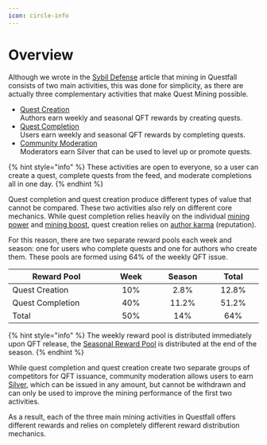 ```yaml
---
icon: circle-info
---
```


# Overview

Although we wrote in the [Sybil Defense](../overview/sybil-defence.md) article that mining in Questfall consists of two main activities, this was done for simplicity, as there are actually three complementary activities that make Quest Mining possible.

* [Quest Creation](quest-creation-10/)\
  Authors earn weekly and seasonal QFT rewards by creating quests.
* [Quest Completion](quest-completion-40/)\
  Users earn weekly and seasonal QFT rewards by completing quests.
* [Community Moderation](community-moderation/)\
  Moderators earn Silver that can be used to level up or promote quests.

{% hint style="info" %}
These activities are open to everyone, so a user can create a quest, complete quests from the feed, and moderate completions all in one day.
{% endhint %}

Quest completion and quest creation produce different types of value that cannot be compared. These two activities also rely on different core mechanics. While quest completion relies heavily on the individual [mining power](quest-completion-40/#mining-power) and [mining boost](quest-completion-40/#mining-boost), quest creation relies on [author karma](quest-creation-10/karma.md) (reputation).

For this reason, there are two separate reward pools each week and season: one for users who complete quests and one for authors who create them. These pools are formed using 64% of the weekly QFT issue.

<table><thead><tr><th width="187">Reward Pool</th><th width="96" align="center">Week</th><th width="88" align="center">Season</th><th width="90" align="center">Total</th></tr></thead><tbody><tr><td>Quest Creation</td><td align="center">10%</td><td align="center">2.8%</td><td align="center">12.8%</td></tr><tr><td>Quest Completion</td><td align="center">40%</td><td align="center">11.2%</td><td align="center">51.2%</td></tr><tr><td>Total</td><td align="center">50%</td><td align="center">14%</td><td align="center">64%</td></tr></tbody></table>

{% hint style="info" %}
The weekly reward pool is distributed immediately upon QFT release, the [Seasonal Reward Pool](seasons-14.md) is distributed at the end of the season.
{% endhint %}

While quest completion and quest creation create two separate groups of competitors for QFT issuance, community moderation allows users to earn [Silver](../assets/Silver-in-game.md), which can be issued in any amount, but cannot be withdrawn and can only be used to improve the mining performance of the first two activities.

As a result, each of the three main mining activities in Questfall offers different rewards and relies on completely different reward distribution mechanics.&#x20;
